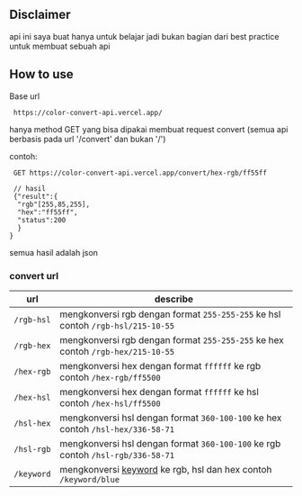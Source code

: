 ## Disclaimer
api ini saya buat hanya untuk belajar jadi bukan bagian dari best practice untuk membuat sebuah api

## How to use
Base url
```
 https://color-convert-api.vercel.app/
```
hanya method GET yang bisa dipakai membuat request convert (semua api berbasis pada url '/convert' dan bukan '/')

contoh:
```
 GET https://color-convert-api.vercel.app/convert/hex-rgb/ff55ff

 // hasil
 {"result":{
  "rgb"[255,85,255],
  "hex":"ff55ff",
  "status":200
  }
}
```
semua hasil adalah json

### convert url 
|url | describe|
|-----|-----|
|`/rgb-hsl`| mengkonversi rgb dengan format `255-255-255` ke hsl contoh `/rgb-hsl/215-10-55`|
|`/rgb-hex`| mengkonversi rgb dengan format `255-255-255` ke hex contoh `/rgb-hex/215-10-55`|
|`/hex-rgb`| mengkonversi hex dengan format `ffffff` ke rgb contoh `/hex-rgb/ff5500`|
|`/hex-hsl`| mengkonversi hex dengan format `ffffff` ke hsl contoh `/hex-hsl/ff5500`|
|`/hsl-hex`| mengkonversi hsl dengan format `360-100-100` ke hex contoh `/hsl-hex/336-58-71`|
|`/hsl-rgb`| mengkonversi hsl dengan format `360-100-100` ke rgb contoh `/hsl-rgb/336-58-71`|
|`/keyword`| mengkonversi [keyword](https://github.com/ka-shifuka/simple-color-convert-api/blob/main/src/keyword.js)  ke rgb, hsl dan hex contoh `/keyword/blue`|


